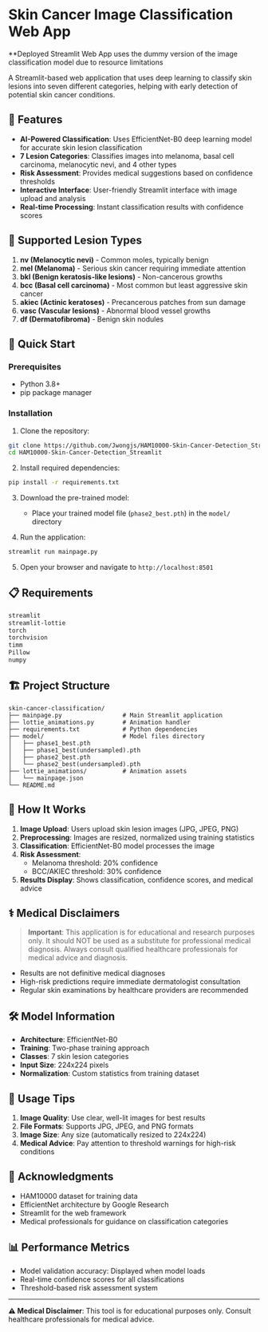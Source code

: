 # Skin Cancer Image Classification Web App
**Deployed Streamlit Web App uses the dummy version of the image classification model due to resource limitations

A Streamlit-based web application that uses deep learning to classify skin lesions into seven different categories, helping with early detection of potential skin cancer conditions.

## 🌟 Features

- **AI-Powered Classification**: Uses EfficientNet-B0 deep learning model for accurate skin lesion classification
- **7 Lesion Categories**: Classifies images into melanoma, basal cell carcinoma, melanocytic nevi, and 4 other types
- **Risk Assessment**: Provides medical suggestions based on confidence thresholds
- **Interactive Interface**: User-friendly Streamlit interface with image upload and analysis
- **Real-time Processing**: Instant classification results with confidence scores

## 🏥 Supported Lesion Types

1. **nv (Melanocytic nevi)** - Common moles, typically benign
2. **mel (Melanoma)** - Serious skin cancer requiring immediate attention
3. **bkl (Benign keratosis-like lesions)** - Non-cancerous growths
4. **bcc (Basal cell carcinoma)** - Most common but least aggressive skin cancer
5. **akiec (Actinic keratoses)** - Precancerous patches from sun damage
6. **vasc (Vascular lesions)** - Abnormal blood vessel growths
7. **df (Dermatofibroma)** - Benign skin nodules

## 🚀 Quick Start

### Prerequisites

- Python 3.8+
- pip package manager

### Installation

1. Clone the repository:
```bash
git clone https://github.com/Jwongjs/HAM10000-Skin-Cancer-Detection_Streamlit.git
cd HAM10000-Skin-Cancer-Detection_Streamlit
```

2. Install required dependencies:
```bash
pip install -r requirements.txt
```

3. Download the pre-trained model:
   - Place your trained model file (`phase2_best.pth`) in the `model/` directory

4. Run the application:
```bash
streamlit run mainpage.py
```

5. Open your browser and navigate to `http://localhost:8501`

## 📋 Requirements

```txt
streamlit
streamlit-lottie
torch
torchvision
timm
Pillow
numpy
```

## 🏗️ Project Structure

```
skin-cancer-classification/
├── mainpage.py                 # Main Streamlit application
├── lottie_animations.py        # Animation handler
├── requirements.txt            # Python dependencies
├── model/                      # Model files directory
│   ├── phase1_best.pth
│   ├── phase1_best(undersampled).pth
│   ├── phase2_best.pth
│   └── phase2_best(undersampled).pth
├── lottie_animations/          # Animation assets
│   └── mainpage.json
└── README.md
```

## 🔬 How It Works

1. **Image Upload**: Users upload skin lesion images (JPG, JPEG, PNG)
2. **Preprocessing**: Images are resized, normalized using training statistics
3. **Classification**: EfficientNet-B0 model processes the image
4. **Risk Assessment**: 
   - Melanoma threshold: 20% confidence
   - BCC/AKIEC threshold: 30% confidence
5. **Results Display**: Shows classification, confidence scores, and medical advice

## ⚕️ Medical Disclaimers

> **Important**: This application is for educational and research purposes only. It should NOT be used as a substitute for professional medical diagnosis. Always consult qualified healthcare professionals for medical advice and diagnosis.

- Results are not definitive medical diagnoses
- High-risk predictions require immediate dermatologist consultation
- Regular skin examinations by healthcare providers are recommended

## 🛠️ Model Information

- **Architecture**: EfficientNet-B0
- **Training**: Two-phase training approach
- **Classes**: 7 skin lesion categories
- **Input Size**: 224x224 pixels
- **Normalization**: Custom statistics from training dataset

## 🎯 Usage Tips

1. **Image Quality**: Use clear, well-lit images for best results
2. **File Formats**: Supports JPG, JPEG, and PNG formats
3. **Image Size**: Any size (automatically resized to 224x224)
4. **Medical Advice**: Pay attention to threshold warnings for high-risk conditions

## 🙏 Acknowledgments

- HAM10000 dataset for training data
- EfficientNet architecture by Google Research
- Streamlit for the web framework
- Medical professionals for guidance on classification categories

## 📊 Performance Metrics

- Model validation accuracy: Displayed when model loads
- Real-time confidence scores for all classifications
- Threshold-based risk assessment system

---

**⚠️ Medical Disclaimer**: This tool is for educational purposes only. Consult healthcare professionals for medical advice.
